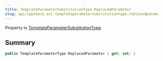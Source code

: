 ```yaml
---
title: TemplateParameterSubstitutionType.ReplacedParameter
slug: api/cppsharp.ast.templateparametersubstitutiontype.replacedparameter
---
```

Property in [TemplateParameterSubstitutionType](/api/cppsharp/ast/templateparametersubstitutiontype)

## Summary



```csharp
public TemplateParameterType ReplacedParameter { get; set; }
```

